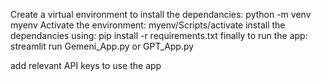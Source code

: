 Create a virtual environment to install the dependancies: python -m venv myenv
Activate the environment: myenv/Scripts/activate
install the dependancies using: pip install -r requirements.txt
finally to run the app: streamlit run Gemeni_App.py or GPT_App.py

add relevant API keys to use the app
